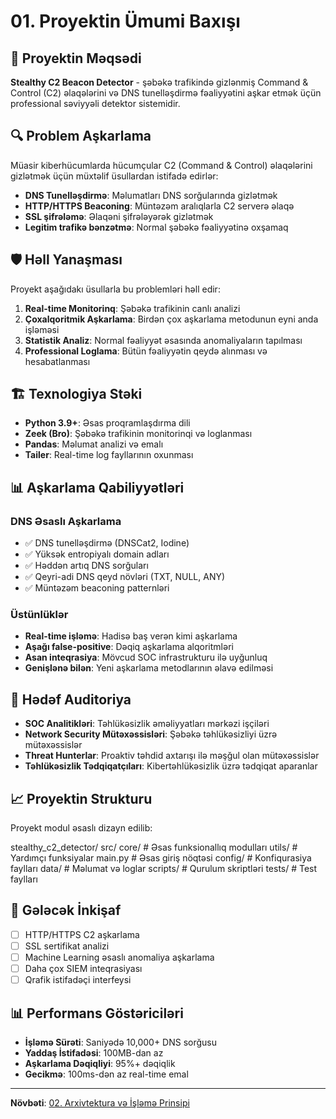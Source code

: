 # 01. Proyektin Ümumi Baxışı

## 🎯 Proyektin Məqsədi

**Stealthy C2 Beacon Detector** - şəbəkə trafikində gizlənmiş Command & Control (C2) əlaqələrini və DNS tunelləşdirmə fəaliyyətini aşkar etmək üçün professional səviyyəli detektor sistemidir.

## 🔍 Problem Aşkarlama

Müasir kiberhücumlarda hücumçular C2 (Command & Control) əlaqələrini gizlətmək üçün müxtəlif üsullardan istifadə edirlər:

- **DNS Tunelləşdirmə**: Məlumatları DNS sorğularında gizlətmək
- **HTTP/HTTPS Beaconing**: Müntəzəm aralıqlarla C2 serverə əlaqə
- **SSL şifrələmə**: Əlaqəni şifrələyərək gizlətmək
- **Legitim trafikə bənzətmə**: Normal şəbəkə fəaliyyətinə oxşamaq

## 🛡️ Həll Yanaşması

Proyekt aşağıdakı üsullarla bu problemləri həll edir:

1. **Real-time Monitorinq**: Şəbəkə trafikinin canlı analizi
2. **Çoxalqoritmik Aşkarlama**: Birdən çox aşkarlama metodunun eyni anda işləməsi
3. **Statistik Analiz**: Normal fəaliyyət əsasında anomaliyaların tapılması
4. **Professional Loglama**: Bütün fəaliyyətin qeydə alınması və hesabatlanması

## 🏗️ Texnologiya Stəki

- **Python 3.9+**: Əsas proqramlaşdırma dili
- **Zeek (Bro)**: Şəbəkə trafikinin monitorinqi və loglanması
- **Pandas**: Məlumat analizi və emalı
- **Tailer**: Real-time log fayllarının oxunması

## 📊 Aşkarlama Qabiliyyətləri

### DNS Əsaslı Aşkarlama
- ✅ DNS tunelləşdirmə (DNSCat2, Iodine)
- ✅ Yüksək entropiyalı domain adları
- ✅ Həddən artıq DNS sorğuları
- ✅ Qeyri-adi DNS qeyd növləri (TXT, NULL, ANY)
- ✅ Müntəzəm beaconing patternləri

### Üstünlüklər
- **Real-time işləmə**: Hadisə baş verən kimi aşkarlama
- **Aşağı false-positive**: Dəqiq aşkarlama alqoritmləri
- **Asan inteqrasiya**: Mövcud SOC infrastrukturu ilə uyğunluq
- **Genişlənə bilən**: Yeni aşkarlama metodlarının əlavə edilməsi

## 🎯 Hədəf Auditoriya

- **SOC Analitikləri**: Təhlükəsizlik əməliyyatları mərkəzi işçiləri
- **Network Security Mütəxəssisləri**: Şəbəkə təhlükəsizliyi üzrə mütəxəssislər
- **Threat Hunterlar**: Proaktiv təhdid axtarışı ilə məşğul olan mütəxəssislər
- **Təhlükəsizlik Tədqiqatçıları**: Kibertəhlükəsizlik üzrə tədqiqat aparanlar

## 📈 Proyektin Strukturu

Proyekt modul əsaslı dizayn edilib:

stealthy_c2_detector/
src/
core/ # Əsas funksionallıq modulları
utils/ # Yardımçı funksiyalar
main.py # Əsas giriş nöqtəsi
config/ # Konfiqurasiya faylları
data/ # Məlumat və loglar
scripts/ # Qurulum skriptləri
tests/ # Test faylları


## 🔮 Gələcək İnkişaf

- [ ] HTTP/HTTPS C2 aşkarlama
- [ ] SSL sertifikat analizi
- [ ] Machine Learning əsaslı anomaliya aşkarlama
- [ ] Daha çox SIEM inteqrasiyası
- [ ] Qrafik istifadəçi interfeysi

## 📊 Performans Göstəriciləri

- **İşləmə Sürəti**: Saniyədə 10,000+ DNS sorğusu
- **Yaddaş İstifadəsi**: 100MB-dan az
- **Aşkarlama Dəqiqliyi**: 95%+ dəqiqlik
- **Gecikmə**: 100ms-dən az real-time emal

---

**Növbəti**: [02. Arxivtektura və İşləmə Prinsipi](02_Architecture.md)
